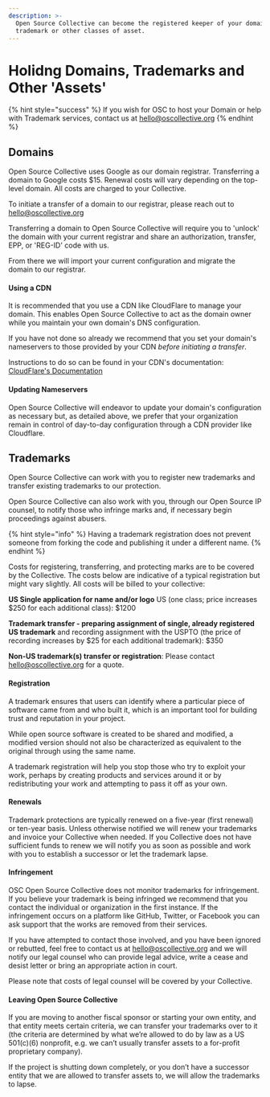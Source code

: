 ```yaml
---
description: >-
  Open Source Collective can become the registered keeper of your domain name,
  trademark or other classes of asset.
---
```


# Holidng Domains, Trademarks and Other 'Assets'

{% hint style="success" %}
If you wish for OSC to host your Domain or help with Trademark services, contact us at [hello@oscollective.org](mailto:hello@oscollective.org)
{% endhint %}

## Domains

Open Source Collective uses Google as our domain registrar. Transferring a domain to Google costs $15. Renewal costs will vary depending on the top-level domain. All costs are charged to your Collective.

To initiate a transfer of a domain to our registrar, please reach out to [hello@oscollective.org](mailto:hello@oscollective.org)

Transferring a domain to Open Source Collective will require you to 'unlock' the domain with your current registrar and share an authorization, transfer, EPP, or 'REG-ID' code with us.&#x20;

From there we will import your current configuration and migrate the domain to our registrar.&#x20;

#### Using a CDN

It is recommended that you use a CDN like CloudFlare to manage your domain. This enables Open Source Collective to act as the domain owner while you maintain your own domain's DNS configuration.

If you have not done so already we recommend that you set your domain's nameservers to those provided by your CDN _before initiating a transfer_.&#x20;

Instructions to do so can be found in your CDN's documentation: [CloudFlare's Documentation](https://developers.cloudflare.com/dns/zone-setups/full-setup/setup/)

#### Updating Nameservers

Open Source Collective will endeavor to update your domain's configuration as necessary but, as detailed above, we prefer that your organization remain in control of day-to-day configuration through a CDN provider like Cloudflare.&#x20;

## Trademarks

Open Source Collective can work with you to register new trademarks and transfer existing trademarks to our protection.&#x20;

Open Source Collective can also work with you, through our Open Source IP counsel, to notify those who infringe marks and, if necessary begin proceedings against abusers.&#x20;

{% hint style="info" %}
Having a trademark registration does not prevent someone from forking the code and publishing it under a different name.
{% endhint %}

Costs for registering, transferring, and protecting marks are to be covered by the Collective. The costs below are indicative of a typical registration but might vary slightly. All costs will be billed to your collective:

**US Single application for name and/or logo** US (one class; price increases $250 for each additional class): $1200

**Trademark transfer - preparing assignment of single, already registered US trademark** and recording assignment with the USPTO (the price of recording increases by $25 for each additional trademark): $350

**Non-US trademark(s) transfer or registration**: Please contact [hello@oscollective.org](mailto:hello@oscollective.org) for a quote.&#x20;

#### Registration

A trademark ensures that users can identify where a particular piece of software came from and who built it, which is an important tool for building trust and reputation in your project.&#x20;

While open source software is created to be shared and modified, a modified version should not also be characterized as equivalent to the original through using the same name.&#x20;

A trademark registration will help you stop those who try to exploit your work, perhaps by creating products and services around it or by redistributing your work and attempting to pass it off as your own.

#### Renewals

Trademark protections are typically renewed on a five-year (first renewal) or ten-year basis. Unless otherwise notified we will renew your trademarks and invoice your Collective when needed. If you Collective does not have sufficient funds to renew we will notify you as soon as possible and work with you to establish a successor or let the trademark lapse.&#x20;

#### Infringement

OSC Open Source Collective does not monitor trademarks for infringement. If you believe your trademark is being infringed we recommend that you contact the individual or organization in the first instance. If the infringement occurs on a platform like GitHub, Twitter, or Facebook you can ask support that the works are removed from their services.

If you have attempted to contact those involved, and you have been ignored or rebutted, feel free to contact us at [hello@oscollective.org](mailto:hello@oscollective.org) and we will notify our legal counsel who can provide legal advice, write a cease and desist letter or bring an appropriate action in court.&#x20;

Please note that costs of legal counsel will be covered by your Collective.&#x20;

#### Leaving Open Source Collective

If you are moving to another fiscal sponsor or starting your own entity, and that entity meets certain criteria, we can transfer your trademarks over to it (the criteria are determined by what we’re allowed to do by law as a US 501(c)(6) nonprofit, e.g. we can’t usually transfer assets to a for-profit proprietary company).

If the project is shutting down completely, or you don’t have a successor entity that we are allowed to transfer assets to, we will allow the trademarks to lapse.

